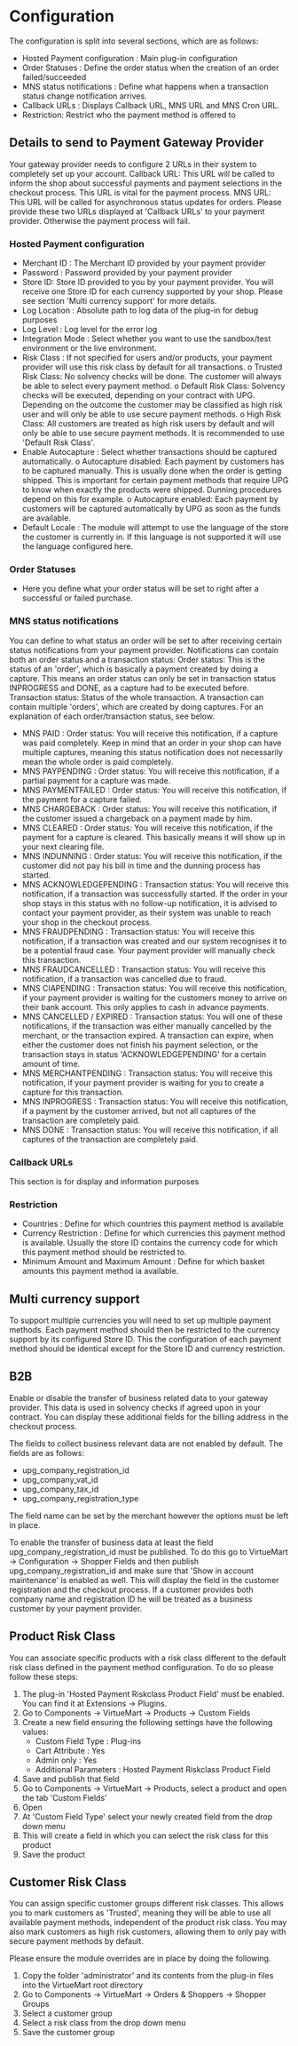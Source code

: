 # Configuration

The configuration is split into several sections, which are as follows:

* Hosted Payment configuration : Main plug-in configuration
* Order Statuses : Define the order status when the creation of an order failed/succeeded
* MNS status notifications : Define what happens when a transaction status change notification arrives.
* Callback URLs : Displays Callback URL, MNS URL and MNS Cron URL.
* Restriction: Restrict who the payment method is offered to

## Details to send to Payment Gateway Provider

Your gateway provider needs to configure 2 URLs in their system to completely set up your account.
Callback URL: This URL will be called to inform the shop about successful payments and payment selections in the checkout process. This URL is vital for the payment process.
MNS URL: This URL will be called for asynchronous status updates for orders.
Please provide these two URLs displayed at 'Callback URLs' to your payment provider. Otherwise the payment process will fail.

### Hosted Payment configuration

* Merchant ID : The Merchant ID provided by your payment provider
* Password : Password provided by your payment provider
* Store ID: Store ID provided to you by your payment provider. You will receive one Store ID for each currency supported by your shop. Please see section 'Multi currency support' for more details.
* Log Location : Absolute path to log data of the plug-in for debug purposes
* Log Level : Log level for the error log
* Integration Mode : Select whether you want to use the sandbox/test environment or the live environment.
* Risk Class : If not specified for users and/or products, your payment provider will use this risk class by default for all transactions.
	o	Trusted Risk Class: No solvency checks will be done. The customer will always be able to select every payment method.
	o	Default Risk Class: Solvency checks will be executed, depending on your contract with UPG. Depending on the outcome the customer may be classified as high risk user and will only be able to use secure payment methods.
	o	High Risk Class: All customers are treated as high risk users by default and will only be able to use secure payment methods.
	It is recommended to use 'Default Risk Class'.
* Enable Autocapture : Select whether transactions should be captured automatically.
  o	Autocapture disabled: Each payment by customers has to be captured manually. This is usually done when the order is getting shipped. This is important for certain payment methods that require UPG to know when exactly the products were shipped. Dunning procedures depend on this for example.
  o	Autocapture enabled: Each payment by customers will be captured automatically by UPG as soon as the funds are available.
* Default Locale : The module will attempt to use the language of the store the customer is currently in. If this language is not supported it will use the language configured here.


### Order Statuses

* Here you define what your order status will be set to right after a successful or failed purchase.

### MNS status notifications

You can define to what status an order will be set to after receiving certain status notifications from your payment provider.
Notifications can contain both an order status and a transaction status:
Order status: This is the status of an 'order', which is basically a payment created by doing a capture. This means an order status can only be set in transaction status INPROGRESS and DONE, as a capture had to be executed before.
Transaction status: Status of the whole transaction. A transaction can contain multiple 'orders', which are created by doing captures.
For an explanation of each order/transaction status, see below.

* MNS PAID : Order status: You will receive this notification, if a capture was paid completely. Keep in mind that an order in your shop can have multiple captures, meaning this status notification does not necessarily mean the whole order is paid completely.
* MNS PAYPENDING : Order status: You will receive this notification, if a partial payment for a capture was made.
* MNS PAYMENTFAILED : Order status: You will receive this notification, if the payment for a capture failed.
* MNS CHARGEBACK : Order status: You will receive this notification, if the customer issued a chargeback on a payment made by him.
* MNS CLEARED : Order status: You will receive this notification, if the payment for a capture is cleared. This basically means it will show up in your next clearing file.
* MNS INDUNNING : Order status: You will receive this notification, if the customer did not pay his bill in time and the dunning process has started.
* MNS ACKNOWLEDGEPENDING : Transaction status: You will receive this notification, if a transaction was successfully started. If the order in your shop stays in this status with no follow-up notification, it is advised to contact your payment provider, as their system was unable to reach your shop in the checkout process.
* MNS FRAUDPENDING : Transaction status: You will receive this notification, if a transaction was created and our system recognises it to be a potential fraud case. Your payment provider will manually check this transaction.
* MNS FRAUDCANCELLED : Transaction status: You will receive this notification, if a transaction was cancelled due to fraud.
* MNS CIAPENDING : Transaction status: You will receive this notification, if your payment provider is waiting for the customers money to arrive on their bank account. This only applies to cash in advance payments.
* MNS CANCELLED / EXPIRED : Transaction status: You will one of these notifications, if the transaction was either manually cancelled by the merchant, or the transaction expired. A transaction can expire, when either the customer does not finish his payment selection, or the transaction stays in status 'ACKNOWLEDGEPENDING' for a certain amount of time.
* MNS MERCHANTPENDING : Transaction status: You will receive this notification, if your payment provider is waiting for you to create a capture for this transaction.
* MNS INPROGRESS : Transaction status: You will receive this notification, if a payment by the customer arrived, but not all captures of the transaction are completely paid.
* MNS DONE : Transaction status: You will receive this notification, if all captures of the transaction are completely paid.

### Callback URLs

This section is for display and information purposes

### Restriction

* Countries : Define for which countries this payment method is available
* Currency Restriction : Define for which currencies this payment method is available. Usually the store ID contains the currency code for which this payment method should be restricted to.
* Minimum Amount and Maximum Amount : Define for which basket amounts this payment method ia available.

## Multi currency support

To support multiple currencies you will need to set up multiple payment methods.
Each payment method should then be restricted to the currency support by its configured Store ID. This the configuration of each payment method should be identical except for the Store ID and currency restriction.

## B2B
Enable or disable the transfer of business related data to your gateway provider. This data is used in solvency checks if agreed upon in your contract. You can display these additional fields for the billing address in the checkout process.

The fields to collect business relevant data are not enabled by default. The fields are as follows:
 * upg_company_registration_id
 * upg_company_vat_id
 * upg_company_tax_id
 * upg_company_registration_type

The field name can be set by the merchant however the options must be left in place.
 
To enable the transfer of business data at least the field upg_company_registration_id must be published.
To do this go to VirtueMart -> Configuration -> Shopper Fields and then publish upg_company_registration_id and make sure that 'Show in account maintenance' is enabled as well.
This will display the field in the customer registration and the checkout process. If a customer provides both company name and registration ID he will be treated as a business customer by your payment provider.

## Product Risk Class

You can associate specific products with a risk class different to the default risk class defined in the payment method configuration.
To do so please follow these steps:

 1. The plug-in 'Hosted Payment Riskclass Product Field' must be enabled. You can find it at Extensions -> Plugins.
 2. Go to Components -> VirtueMart -> Products -> Custom Fields
 3. Create a new field ensuring the following settings have the following values:
    * Custom Field Type : Plug-ins
    * Cart Attribute : Yes
    * Admin only : Yes
    * Additional Parameters : Hosted Payment Riskclass Product Field
 4. Save and publish that field
 5. Go to Components -> VirtueMart -> Products, select a product and open the tab 'Custom Fields'
 6. Open
 6. At 'Custom Field Type' select your newly created field from the drop down menu
 7. This will create a field in which you can select the risk class for this product
 8. Save the product
 
## Customer Risk Class

You can assign specific customer groups different risk classes.
This allows you to mark customers as 'Trusted', meaning they will be able to use all available payment methods, independent of the product risk class.
You may also mark customers as high risk customers, allowing them to only pay with secure payment methods by default.

Please ensure the module overrides are in place by doing the following.

  1. Copy the folder 'administrator' and its contents from the plug-in files into the VirtueMart root directory
  2. Go to Components -> VirtueMart -> Orders & Shoppers -> Shopper Groups
  3. Select a customer group
  4. Select a risk class from the drop down menu
  5. Save the customer group
  